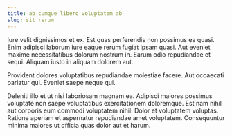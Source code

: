 ```yaml
---
title: ab cumque libero voluptatem ab
slug: sit rerum
---
```


Iure velit dignissimos et ex. Est quas perferendis non possimus ea quasi. Enim adipisci laborum iure eaque rerum fugiat ipsam quasi. Aut eveniet maxime necessitatibus dolorum nostrum in. Earum odio repudiandae et sequi. Aliquam iusto in aliquam dolorem aut.

Provident dolores voluptatibus repudiandae molestiae facere. Aut occaecati pariatur qui. Eveniet saepe neque qui.

Deleniti illo et ut nisi laboriosam magnam ea. Adipisci maiores possimus voluptate non saepe voluptatibus exercitationem doloremque. Est nam nihil aut corporis eum commodi voluptatem nihil. Dolor et voluptatem voluptas. Ratione aperiam et aspernatur repudiandae amet voluptatem. Consequuntur minima maiores ut officia quas dolor aut et harum.
